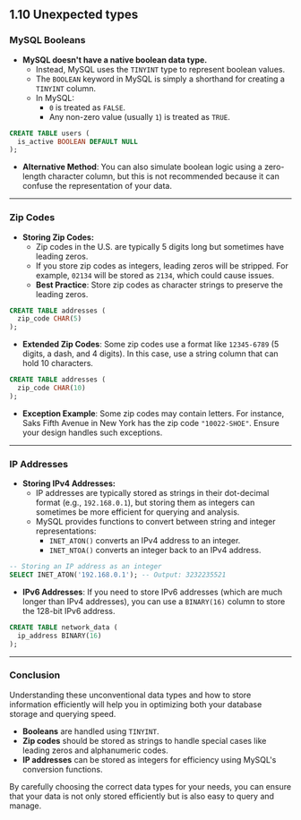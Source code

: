 ## 1.10 Unexpected types

### MySQL Booleans

- **MySQL doesn't have a native boolean data type.**
  - Instead, MySQL uses the `TINYINT` type to represent boolean values.
  - The `BOOLEAN` keyword in MySQL is simply a shorthand for creating a `TINYINT` column.
  - In MySQL:
    - `0` is treated as `FALSE`.
    - Any non-zero value (usually `1`) is treated as `TRUE`.

```sql
CREATE TABLE users (
  is_active BOOLEAN DEFAULT NULL
);
```

- **Alternative Method**: You can also simulate boolean logic using a zero-length character column, but this is not recommended because it can confuse the representation of your data.

---

### Zip Codes

- **Storing Zip Codes:**
  - Zip codes in the U.S. are typically 5 digits long but sometimes have leading zeros.
  - If you store zip codes as integers, leading zeros will be stripped. For example, `02134` will be stored as `2134`, which could cause issues.
  - **Best Practice**: Store zip codes as character strings to preserve the leading zeros.

```sql
CREATE TABLE addresses (
  zip_code CHAR(5)
);
```

- **Extended Zip Codes**: Some zip codes use a format like `12345-6789` (5 digits, a dash, and 4 digits). In this case, use a string column that can hold 10 characters.

```sql
CREATE TABLE addresses (
  zip_code CHAR(10)
);
```

- **Exception Example**: Some zip codes may contain letters. For instance, Saks Fifth Avenue in New York has the zip code `"10022-SHOE"`. Ensure your design handles such exceptions.

---

### IP Addresses

- **Storing IPv4 Addresses:**
  - IP addresses are typically stored as strings in their dot-decimal format (e.g., `192.168.0.1`), but storing them as integers can sometimes be more efficient for querying and analysis.
  - MySQL provides functions to convert between string and integer representations:
    - `INET_ATON()` converts an IPv4 address to an integer.
    - `INET_NTOA()` converts an integer back to an IPv4 address.

```sql
-- Storing an IP address as an integer
SELECT INET_ATON('192.168.0.1'); -- Output: 3232235521
```

- **IPv6 Addresses**: If you need to store IPv6 addresses (which are much longer than IPv4 addresses), you can use a `BINARY(16)` column to store the 128-bit IPv6 address.

```sql
CREATE TABLE network_data (
  ip_address BINARY(16)
);
```

---

### Conclusion

Understanding these unconventional data types and how to store information efficiently will help you in optimizing both your database storage and querying speed.

- **Booleans** are handled using `TINYINT`.
- **Zip codes** should be stored as strings to handle special cases like leading zeros and alphanumeric codes.
- **IP addresses** can be stored as integers for efficiency using MySQL's conversion functions.

By carefully choosing the correct data types for your needs, you can ensure that your data is not only stored efficiently but is also easy to query and manage.
